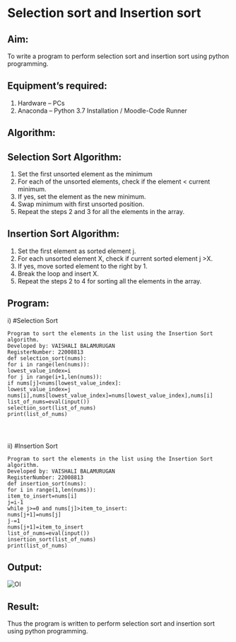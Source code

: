 # Selection sort and Insertion sort
## Aim:
To write a program to perform selection sort and insertion sort using python programming.
## Equipment’s required:
1.	Hardware – PCs
2.	Anaconda – Python 3.7 Installation / Moodle-Code Runner
## Algorithm:
## Selection Sort Algorithm:
1.	Set the first unsorted element as the minimum
2.	For each of the unsorted elements, check if the element < current minimum.
3.	If yes, set the element as the new minimum.
4.	Swap minimum with first unsorted position.
5.	Repeat the steps 2 and 3 for all the elements in the array.
## Insertion Sort Algorithm:
1.	Set the first element as sorted element j.
2.	For each unsorted element X, check if current sorted element j >X.
3.	If yes, move sorted element to the right by 1.
4.	Break the loop and insert X.
5.	Repeat the steps 2 to 4 for sorting all the elements in the array.
## Program:
i)	#Selection Sort
```
Program to sort the elements in the list using the Insertion Sort algorithm.
Developed by: VAISHALI BALAMURUGAN
RegisterNumber: 22008813
def selection_sort(nums):
for i in range(len(nums)):
lowest_value_index=i
for j in range(i+1,len(nums)):
if nums[j]<nums[lowest_value_index]:
lowest_value_index=j
nums[i],nums[lowest_value_index]=nums[lowest_value_index],nums[i]
list_of_nums=eval(input())
selection_sort(list_of_nums)
print(list_of_nums)




```
ii)	#Insertion Sort
```
Program to sort the elements in the list using the Insertion Sort algorithm.
Developed by: VAISHALI BALAMURUGAN
RegisterNumber: 22008813
def insertion_sort(nums):
for i in range(1,len(nums)):
item_to_insert=nums[i]
j=i-1
while j>=0 and nums[j]>item_to_insert:
nums[j+1]=nums[j]
j-=1
nums[j+1]=item_to_insert
list_of_nums=eval(input())
insertion_sort(list_of_nums)
print(list_of_nums)

```

## Output:
![OI](https://user-images.githubusercontent.com/119390134/213960836-142ac3fe-b5d7-4d3d-948a-0b0d992f4d6e.png)


## Result:
Thus the program is written to perform selection sort and insertion sort using python programming.
